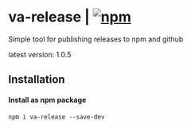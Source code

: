 # va-release | [![npm](https://img.shields.io/npm/v/va-release.svg)](https://www.npmjs.com/package/va-release)

Simple tool for publishing releases to npm and github

latest version: 1.0.5

## Installation

#### Install as npm package

```shell
npm i va-release --save-dev
```

